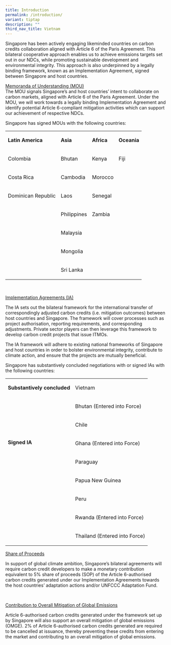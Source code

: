 ```yaml
---
title: Introduction
permalink: /introduction/
variant: tiptap
description: ""
third_nav_title: Vietnam
---
```

<p>Singapore has been actively engaging likeminded countries on carbon credits
collaboration aligned with Article 6 of the Paris Agreement. This bilateral
cooperative approach enables us to achieve emissions targets set out in
our NDCs, while promoting sustainable development and environmental integrity.
This approach is also underpinned by a legally binding framework, known
as an Implementation Agreement, signed between Singapore and host countries.</p>
<p></p>
<p><u>Memoranda of Understanding (MOU)<br></u>The MOU signals Singapore’s
and host countries’ intent to collaborate on carbon markets, aligned with
Article 6 of the Paris Agreement. Under the MOU, we will work towards a
legally binding Implementation Agreement and identify potential Article
6-compliant mitigation activities which can support our achievement of
respective NDCs.</p>
<p>Singapore has signed MOUs with the following countries:</p>
<table style="minWidth: 100px">
<colgroup>
<col>
<col>
<col>
<col>
</colgroup>
<tbody>
<tr>
<td rowspan="1" colspan="1">
<p><strong>Latin America</strong>
</p>
</td>
<td rowspan="1" colspan="1">
<p><strong>Asia</strong>
</p>
</td>
<td rowspan="1" colspan="1">
<p><strong>Africa</strong>
</p>
</td>
<td rowspan="1" colspan="1">
<p><strong>Oceania</strong>
</p>
</td>
</tr>
<tr>
<td rowspan="1" colspan="1">
<p>Colombia</p>
</td>
<td rowspan="1" colspan="1">
<p>Bhutan</p>
</td>
<td rowspan="1" colspan="1">
<p>Kenya</p>
</td>
<td rowspan="1" colspan="1">
<p>Fiji</p>
</td>
</tr>
<tr>
<td rowspan="1" colspan="1">
<p>Costa Rica</p>
</td>
<td rowspan="1" colspan="1">
<p>Cambodia</p>
</td>
<td rowspan="1" colspan="1">
<p>Morocco</p>
</td>
<td rowspan="1" colspan="1">
<p>&nbsp;</p>
</td>
</tr>
<tr>
<td rowspan="1" colspan="1">
<p>Dominican Republic</p>
</td>
<td rowspan="1" colspan="1">
<p>Laos</p>
</td>
<td rowspan="1" colspan="1">
<p>Senegal</p>
</td>
<td rowspan="1" colspan="1">
<p>&nbsp;</p>
</td>
</tr>
<tr>
<td rowspan="1" colspan="1">
<p>&nbsp;</p>
</td>
<td rowspan="1" colspan="1">
<p>Philippines</p>
</td>
<td rowspan="1" colspan="1">
<p>Zambia</p>
</td>
<td rowspan="1" colspan="1">
<p>&nbsp;</p>
</td>
</tr>
<tr>
<td rowspan="1" colspan="1">
<p>&nbsp;</p>
</td>
<td rowspan="1" colspan="1">
<p>Malaysia</p>
</td>
<td rowspan="1" colspan="1">
<p>&nbsp;</p>
</td>
<td rowspan="1" colspan="1">
<p>&nbsp;</p>
</td>
</tr>
<tr>
<td rowspan="1" colspan="1">
<p>&nbsp;</p>
</td>
<td rowspan="1" colspan="1">
<p>Mongolia</p>
</td>
<td rowspan="1" colspan="1">
<p>&nbsp;</p>
</td>
<td rowspan="1" colspan="1">
<p>&nbsp;</p>
</td>
</tr>
<tr>
<td rowspan="1" colspan="1">
<p>&nbsp;</p>
</td>
<td rowspan="1" colspan="1">
<p>Sri Lanka</p>
</td>
<td rowspan="1" colspan="1">
<p>&nbsp;</p>
</td>
<td rowspan="1" colspan="1">
<p>&nbsp;</p>
</td>
</tr>
</tbody>
</table>
<p>&nbsp;</p>
<p><u>Implementation Agreements (IA)</u>
</p>
<p>The IA sets out the bilateral framework for the international transfer
of correspondingly adjusted carbon credits (i.e. mitigation outcomes) between
host countries and Singapore. The framework will cover processes such as
project authorisation, reporting requirements, and corresponding adjustments.
Private sector players can then leverage this framework to develop carbon
credit projects that issue ITMOs.</p>
<p>The IA framework will adhere to existing national frameworks of Singapore
and host countries in order to bolster environmental integrity, contribute
to climate action, and ensure that the projects are mutually beneficial.</p>
<p>Singapore has substantively concluded negotiations with or signed IAs
with the following countries:</p>
<table style="minWidth: 50px">
<colgroup>
<col>
<col>
</colgroup>
<tbody>
<tr>
<td rowspan="1" colspan="1">
<p><strong>Substantively concluded</strong>
</p>
</td>
<td rowspan="1" colspan="1">
<p>Vietnam</p>
</td>
</tr>
<tr>
<td rowspan="8" colspan="1">
<p><strong>Signed IA</strong>
</p>
<p><em>&nbsp;</em>
</p>
<p>&nbsp;</p>
<p>&nbsp;</p>
<p>&nbsp;</p>
<p><strong>&nbsp;</strong>
</p>
</td>
<td rowspan="1" colspan="1">
<p>Bhutan (Entered into Force)</p>
</td>
</tr>
<tr>
<td rowspan="1" colspan="1">
<p>Chile</p>
</td>
</tr>
<tr>
<td rowspan="1" colspan="1">
<p>Ghana (Entered into Force)</p>
</td>
</tr>
<tr>
<td rowspan="1" colspan="1">
<p>Paraguay</p>
</td>
</tr>
<tr>
<td rowspan="1" colspan="1">
<p>Papua New Guinea</p>
</td>
</tr>
<tr>
<td rowspan="1" colspan="1">
<p>Peru</p>
</td>
</tr>
<tr>
<td rowspan="1" colspan="1">
<p>Rwanda (Entered into Force)</p>
</td>
</tr>
<tr>
<td rowspan="1" colspan="1">
<p>Thailand (Entered into Force)</p>
</td>
</tr>
</tbody>
</table>
<p></p>
<p><u>Share of Proceeds</u>
</p>
<p>In support of global climate ambition, Singapore’s bilateral agreements
will require carbon credit developers to make a monetary contribution equivalent
to 5% share of proceeds (SOP) of the Article 6-authorised carbon credits
generated under our Implementation Agreements towards the host countries’
adaptation actions and/or UNFCCC Adaptation Fund.&nbsp;</p>
<p>&nbsp;</p>
<p><u>Contribution to Overall Mitigation of Global Emissions</u>
</p>
<p>Article 6-authorised carbon credits generated under the framework set
up by Singapore will also support an overall mitigation of global emissions
(OMGE). 2% of Article 6-authorised carbon credits generated are required
to be cancelled at issuance, thereby preventing these credits from entering
the market and contributing to an overall mitigation of global emissions.</p>